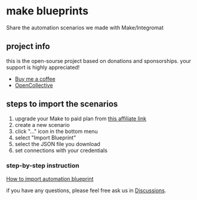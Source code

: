 # make blueprints
Share the automation scenarios we made with Make/Integromat

## project info

this is the open-sourse project based on donations and sponsorships. your support is highly appreciated!

- [Buy me a coffee](https://www.buymeacoffee.com/ethicalworks)
- [OpenCollective](https://opencollective.com/automation)

## steps to import the scenarios

1. upgrade your Make to paid plan from [this affiliate link](https://www.make.com/?pc=ethicalworks)
2. create a new scenario
3. click "..." icon in the bottom menu
4. select "Import Blueprint"
5. select the JSON file you download
6. set connections with your credentials

### step-by-step instruction
[How to import automation blueprint](https://scribehow.com/shared/How_to_import_automation_blueprint__pV29D3F4QXGSdTD1HFmFHQ)

if you have any questions, please feel free ask us in [Discussions](https://github.com/manasoid/make/discussions).
